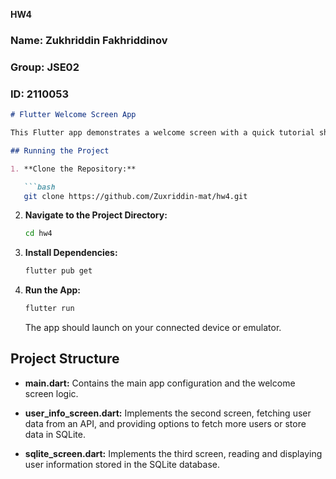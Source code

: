 
**HW4**

### Name: Zukhriddin Fakhriddinov

### Group: JSE02

### ID: 2110053

```markdown
# Flutter Welcome Screen App

This Flutter app demonstrates a welcome screen with a quick tutorial shown only on the first launch. It includes multiple screens with user information fetched from an API, stored in SQLite, and displayed from the database.

## Running the Project

1. **Clone the Repository:**

   ```bash
   git clone https://github.com/Zuxriddin-mat/hw4.git
   ```

2. **Navigate to the Project Directory:**

   ```bash
   cd hw4
   ```

3. **Install Dependencies:**

   ```bash
   flutter pub get
   ```

4. **Run the App:**

   ```bash
   flutter run
   ```

   The app should launch on your connected device or emulator.

## Project Structure

- **main.dart:** Contains the main app configuration and the welcome screen logic.

- **user_info_screen.dart:** Implements the second screen, fetching user data from an API, and providing options to fetch more users or store data in SQLite.

- **sqlite_screen.dart:** Implements the third screen, reading and displaying user information stored in the SQLite database.
